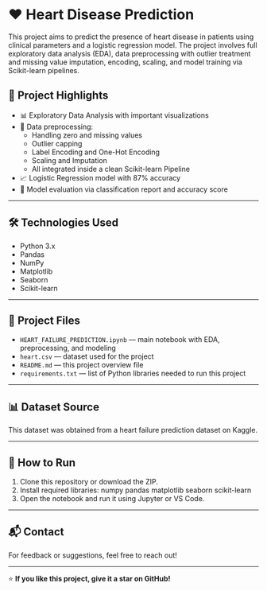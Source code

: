 # ❤️ Heart Disease Prediction

This project aims to predict the presence of heart disease in patients using clinical parameters and a logistic regression model. The project involves full exploratory data analysis (EDA), data preprocessing with outlier treatment and missing value imputation, encoding, scaling, and model training via Scikit-learn pipelines.

## 📌 Project Highlights

- 📊 Exploratory Data Analysis with important visualizations
- 🧹 Data preprocessing:
  - Handling zero and missing values
  - Outlier capping
  - Label Encoding and One-Hot Encoding
  - Scaling and Imputation
  - All integrated inside a clean Scikit-learn Pipeline
- 📈 Logistic Regression model with 87% accuracy
- 📑 Model evaluation via classification report and accuracy score

---

## 🛠️ Technologies Used

- Python 3.x
- Pandas
- NumPy
- Matplotlib
- Seaborn
- Scikit-learn

---

## 📂 Project Files

- `HEART_FAILURE_PREDICTION.ipynb` — main notebook with EDA, preprocessing, and modeling
- `heart.csv` — dataset used for the project
- `README.md` — this project overview file
- `requirements.txt` — list of Python libraries needed to run this project

---

## 📊 Dataset Source

This dataset was obtained from a heart failure prediction dataset on Kaggle.

---

## 📌 How to Run

1. Clone this repository or download the ZIP.
2. Install required libraries:
   numpy
   pandas
   matplotlib
   seaborn
   scikit-learn
3. Open the notebook and run it using Jupyter or VS Code.

---

## 📬 Contact

For feedback or suggestions, feel free to reach out!

---

⭐️ **If you like this project, give it a star on GitHub!**
